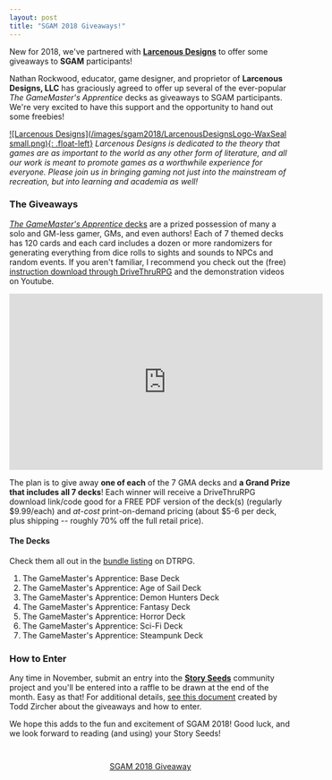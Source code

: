 ```yaml
---
layout: post
title: "SGAM 2018 Giveaways!"
---
```


New for 2018, we've partnered with [**Larcenous Designs**](https://www.larcenousdesigns.com/) to offer some giveaways to **SGAM** participants!

Nathan Rockwood, educator, game designer, and proprietor of **Larcenous Designs, LLC** has graciously agreed to offer up 
several of the ever-popular _The GameMaster's Apprentice_ decks as giveaways to SGAM participants. We're very 
excited to have this support and the opportunity to hand out some freebies!

[![Larcenous Designs](/images/sgam2018/LarcenousDesignsLogo-WaxSeal small.png){: .float-left}](https://www.larcenousdesigns.com/)
_Larcenous Designs is dedicated to the theory that games are as important to the world as any other form of 
literature, and all our work is meant to promote games as a worthwhile experience for everyone. Please join 
us in bringing gaming not just into the mainstream of recreation, but into learning and academia as well!_

### The Giveaways

[_The GameMaster's Apprentice_ decks](https://www.drivethrurpg.com/browse.php?keywords=The+GameMaster%27s+Apprentice&manufacturers_id=6395)
are a prized possession of many a solo and GM-less gamer, GMs, and even authors! Each of 7 themed decks has 120 cards and each card 
includes a dozen or more randomizers for generating everything from dice rolls to sights and sounds to NPCs 
and random events. If you aren't familiar, I recommend you check out the (free) 
[instruction download through DriveThruRPG](https://www.drivethrurpg.com/product/219478/The-GameMasters-Apprentice-Universal-Instruction-Cards?manufacturers_id=6395)
and the demonstration videos on Youtube.

<iframe width="560" height="315" src="https://www.youtube-nocookie.com/embed/BhFGWp_N2fk" frameborder="0" allow="accelerometer; autoplay; encrypted-media; gyroscope; picture-in-picture" allowfullscreen></iframe>


The plan is to give away **one of each** of the 7 GMA decks and **a Grand Prize that includes all 7 decks**!
Each winner will receive a DriveThruRPG download link/code good for a FREE PDF version of the deck(s) (regularly $9.99/each) and 
_at-cost_ print-on-demand pricing (about $5-6 per deck, plus shipping -- roughly 70% off the full retail price).

#### The Decks

Check them all out in the [bundle listing](https://www.drivethrurpg.com/product/222265/The-GameMasters-Apprentice-BUNDLE?manufacturers_id=6395) on DTRPG.

1. The GameMaster's Apprentice: Base Deck
2. The GameMaster's Apprentice: Age of Sail Deck
3. The GameMaster's Apprentice: Demon Hunters Deck
4. The GameMaster's Apprentice: Fantasy Deck
5. The GameMaster's Apprentice: Horror Deck
6. The GameMaster's Apprentice: Sci-Fi Deck
7. The GameMaster's Apprentice: Steampunk Deck


### How to Enter

Any time in November, submit an entry into the [**Story Seeds**](/sgam2018/#story-seeds) community project and you'll be entered 
into a raffle to be drawn at the end of the month. Easy as that! For additional details, [see this 
document](https://drive.google.com/file/d/1PSJvVreoOckwgBI64kItb1T8GkD8cdFP/view?usp=sharing) 
created by Todd Zircher about the giveaways and how to enter.

We hope this adds to the fun and excitement of SGAM 2018! Good luck, and we look forward to reading (and using) your 
Story Seeds!


<div style="text-align: center; padding: 2em;">
    <a href="https://drive.google.com/file/d/1PSJvVreoOckwgBI64kItb1T8GkD8cdFP/view?usp=sharing"
      style="cursor: pointer;"
      class="btn btn-large">
      <i class="icon icon-torsos-all"></i> SGAM 2018 Giveaway
    </a>
</div>
